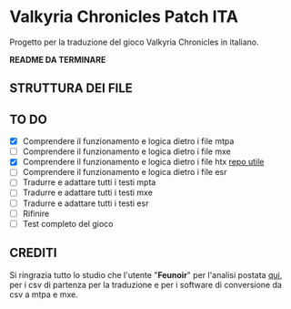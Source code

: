 # Valkyria Chronicles Patch ITA

Progetto per la traduzione del gioco Valkyria Chronicles in italiano.

__README DA TERMINARE__


## STRUTTURA DEI FILE

## TO DO

- [x] Comprendere il funzionamento e logica dietro i file mtpa
- [ ] Comprendere il funzionamento e logica dietro i file mxe
- [x] Comprendere il funzionamento e logica dietro i file htx [repo utile](https://github.com/Tes4Oblivion/htx---dds)
- [ ] Comprendere il funzionamento e logica dietro i file esr
- [ ] Tradurre e adattare tutti i testi mpta
- [ ] Tradurre e adattare tutti i testi mxe
- [ ] Tradurre e adattare tutti i testi esr
- [ ] Rifinire
- [ ] Test completo del gioco

## CREDITI

Si ringrazia tutto lo studio che l'utente "__Feunoir__" per l'analisi postata [qui](https://www.jeuxvideo.com/forums/42-14107-38261510-1-0-1-0-traduction-du-jeu-aide-bienvenue.htm), per i csv di partenza per la traduzione e per i software di conversione da csv a mtpa e mxe.